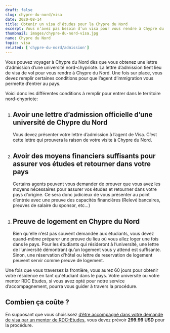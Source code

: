 ```yaml
---
draft: false
slug: chypre-du-nord/visa
date: 2020-08-14
title: Obtenir un visa d’études pour la Chypre du Nord
excerpt: Vous n’avez pas besoin d’un visa pour vous rendre à Chypre du Nord pour études. Ce guide vous donne les informations nécessaires et vous explique les différentes étapes à suivre pour vous rendre à Chypre du Nord après l’obtention de votre lettre d’admission  
thumbnail: images/chypre-du-nord-visa.jpg
name: Chypre du Nord
topic: visa
related: ['chypre-du-nord/admission']
---
```


Vous pouvez voyager à Chypre du Nord dès que vous obtenez une lettre d’admission d’une université nord-chypriote. La lettre d’admission tient lieu de visa de vol pour vous rendre à Chypre du Nord.
Une fois sur place, vous devez remplir certaines conditions pour que l’agent d’immigration vous permette d’entrer au pays. 

Voici donc les différentes conditions à remplir pour entrer dans le territoire nord-chypriote:

1. ## Avoir une lettre d’admission officielle d’une université de Chypre du Nord
   
   Vous devez présenter votre lettre d’admission à l’agent de Visa. C’est cette lettre qui prouvera la raison de votre visite à Chypre du Nord.

2. ## Avoir des moyens financiers suffisants pour assurer vos études et retourner dans votre pays
   
   Certains agents peuvent vous demander de prouver que vous avez les moyens nécessaires pour assurer vos études et retourner dans votre pays d’origine.
   Ce sera donc judicieux de vous présenter au point d’entrée avec une preuve des capacités financières (Relevé bancaires, preuves de salaire du sponsor, etc…)

3. ## Preuve de logement en Chypre du Nord
   
   Bien qu'elle n’est pas souvent demandée aux étudiants, vous devez quand-même préparer une preuve du lieu où vous allez loger une fois dans le pays. Pour les étudiants qui résideront à l’université, une lettre de l’université démontrant qu’un logement vous y attend est suffisante.
   Sinon, une réservation d’hôtel ou lettre de reservation de logement peuvent servir comme preuve de logement.

Une fois que vous traversez la frontière, vous aurez 60 jours pour obtenir votre résidence en tant qu'étudiant dans le pays. Votre université ou votre mentor RDC Etudes, si vous avez opté pour notre service d’accompagnement, pourra vous guider à travers la procédure.

## Combien ça coûte ?

En supposant que vous choisissez [d’être accompagné dans votre demande de visa par un mentor de RDC-Etudes](/accompagnement), vous devez prévoir **299.99 USD** pour la procédure. 